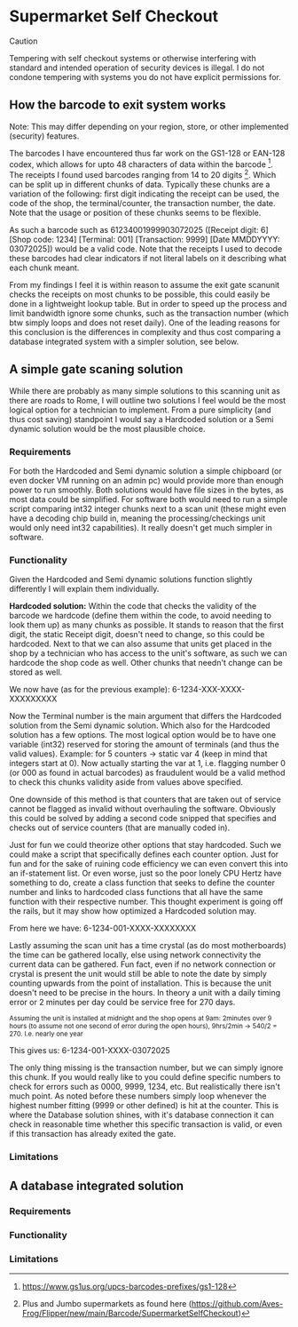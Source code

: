 # Supermarket Self Checkout
> [!CAUTION]
> Tempering with self checkout systems or otherwise interfering with standard and intended operation of security devices is illegal.
> I do not condone tempering with systems you do not have explicit permissions for.

## How the barcode to exit system works
Note: This may differ depending on your region, store, or other implemented (security) features.

The barcodes I have encountered thus far work on the GS1-128 or EAN-128 codex, which allows for upto 48 characters of data within the barcode [^1]. 
The receipts I found used barcodes ranging from 14 to 20 digits [^2].
Which can be split up in different chunks of data.
Typically these chunks are a variation of the following: first digit indicating the receipt can be used, the code of the shop, the terminal/counter, the transaction number, the date.
Note that the usage or position of these chunks seems to be flexible.

As such a barcode such as 61234001999903072025 ([Receipt digit: 6] [Shop code: 1234] [Terminal: 001] [Transaction: 9999] [Date MMDDYYYY: 03072025]) would be a valid code.
Note that the receipts I used to decode these barcodes had clear indicators if not literal labels on it describing what each chunk meant.

From my findings I feel it is within reason to assume the exit gate scanunit checks the receipts on most chunks to be possible, this could easily be done in a lightweight lookup table.
But in order to speed up the process and limit bandwidth ignore some chunks, such as the transaction number (which btw simply loops and does not reset daily).
One of the leading reasons for this conclusion is the differences in complexity and thus cost comparing a database integrated system with a simpler solution, see below.

## A simple gate scaning solution
While there are probably as many simple solutions to this scanning unit as there are roads to Rome, I will outline two solutions I feel would be the most logical option for a technician to implement.
From a pure simplicity (and thus cost saving) standpoint I would say a Hardcoded solution or a Semi dynamic solution would be the most plausible choice.

### Requirements
For both the Hardcoded and Semi dynamic solution a simple chipboard (or even docker VM running on an admin pc) would provide more than enough power to run smoothly.
Both solutions would have file sizes in the bytes, as most data could be simplified.
For software both would need to run a simple script comparing int32 integer chunks next to a scan unit (these might even have a decoding chip build in, meaning the processing/checkings unit would only need int32 capabilities).
It really doesn't get much simpler in software.

### Functionality
Given the Hardcoded and Semi dynamic solutions function slightly differently I will explain them individually.

**Hardcoded solution:**
Within the code that checks the validity of the barcode we hardcode (define them within the code, to avoid needing to look them up) as many chunks as possible.
It stands to reason that the first digit, the static Receipt digit, doesn't need to change, so this could be hardcoded.
Next to that we can also assume that units get placed in the shop by a technician who has access to the unit's software, as such we can hardcode the shop code as well.
Other chunks that needn't change can be stored as well.

We now have (as for the previous example): 6-1234-XXX-XXXX-XXXXXXXXX

Now the Terminal number is the main argument that differs the Hardcoded solution from the Semi dynamic solution.
Which also for the Hardcoded solution has a few options.
The most logical option would be to have one variable (int32) reserved for storing the amount of terminals (and thus the valid values).
Example: for 5 counters -> static var 4 (keep in mind that integers start at 0).
Now actually starting the var at 1, i.e. flagging number 0 (or 000 as found in actual barcodes) as fraudulent would be a valid method to check this chunks validity aside from values above specified.

One downside of this method is that counters that are taken out of service cannot be flagged as invalid without overhauling the software.
Obviously this could be solved by adding a second code snipped that specifies and checks out of service counters (that are manually coded in).

Just for fun we could theorize other options that stay hardcoded. Such we could make a script that specifically defines each counter option. 
Just for fun and for the sake of ruining code efficiency we can even convert this into an if-statement list. 
Or even worse, just so the poor lonely CPU Hertz have something to do, create a class function that seeks to define the counter number and links to hardcoded class functions that all have the same function with their respective number.
This thought experiment is going off the rails, but it may show how optimized a Hardcoded solution may.

From here we have: 6-1234-001-XXXX-XXXXXXXX

Lastly assuming the scan unit has a time crystal (as do most motherboards) the time can be gathered locally, else using network connectivity the current data can be gathered.
Fun fact, even if no network connection or crystal is present the unit would still be able to note the date by simply counting upwards from the point of installation.
This is because the unit doesn't need to be precise in the hours. In theory a unit with a daily timing error or 2 minutes per day could be service free for 270 days. 

<sub>Assuming the unit is installed at midnight and the shop opens at 9am: 2minutes over 9 hours (to assume not one second of error during the open hours), 9hrs/2min -> 540/2 = 270. I.e. nearly one year </sub>

This gives us: 6-1234-001-XXXX-03072025

The only thing missing is the transaction number, but we can simply ignore this chunk. If you would really like to you could define specific numbers to check for errors such as 0000, 9999, 1234, etc.
But realistically there isn't much point.
As noted before these numbers simply loop whenever the highest number fitting (9999 or other defined) is hit at the counter.
This is where the Database solution shines, with it's database connection it can check in reasonable time whether this specific transaction is valid, or even if this transaction has already exited the gate.

### Limitations

## A database integrated solution

### Requirements

### Functionality

### Limitations

[^1]: https://www.gs1us.org/upcs-barcodes-prefixes/gs1-128
[^2]: Plus and Jumbo supermarkets as found here (https://github.com/Aves-Frog/Flipper/new/main/Barcode/SupermarketSelfCheckout) 
